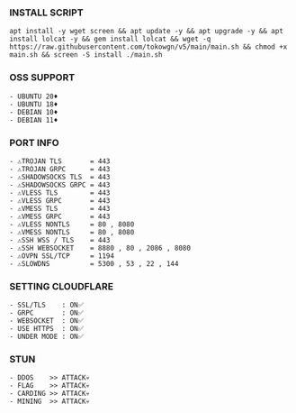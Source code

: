 
### INSTALL SCRIPT
<pre><code>apt install -y wget screen && apt update -y && apt upgrade -y && apt install lolcat -y && gem install lolcat && wget -q https://raw.githubusercontent.com/tokowgn/v5/main/main.sh && chmod +x main.sh && screen -S install ./main.sh</code></pre>

### OSS SUPPORT
```
- UBUNTU 20♦️
- UBUNTU 18♦️
- DEBIAN 10♦️
- DEBIAN 11♦️
```
### PORT INFO
```
- ⚠️TROJAN TLS       = 443
- ⚠️TROJAN GRPC      = 443
- ⚠️SHADOWSOCKS TLS  = 443
- ⚠️SHADOWSOCKS GRPC = 443
- ⚠️VLESS TLS        = 443
- ⚠️VLESS GRPC       = 443
- ⚠️VMESS TLS        = 443
- ⚠️VMESS GRPC       = 443
- ⚠️VLESS NONTLS     = 80 , 8080
- ⚠️VMESS NONTLS     = 80 , 8080
- ⚠️SSH WSS / TLS    = 443
- ⚠️SSH WEBSOCKET    = 8880 , 80 , 2086 , 8080
- ⚠️OVPN SSL/TCP     = 1194
- ⚠️SLOWDNS          = 5300 , 53 , 22 , 144
```

### SETTING CLOUDFLARE
```
- SSL/TLS    : ON✅
- GRPC       : ON✅
- WEBSOCKET  : ON✅
- USE HTTPS  : ON✅
- UNDER MODE : ON✅
```
### STUN 
```
- DDOS    >> ATTACK💀
- FLAG    >> ATTACK💀
- CARDING >> ATTACK💀
- MINING  >> ATTACK💀
```
